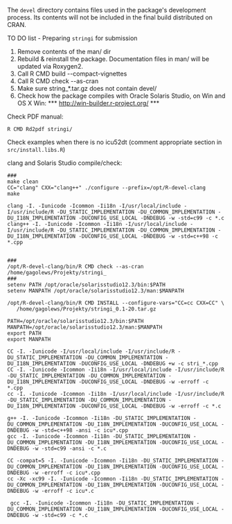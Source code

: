 The `devel` directory contains files used in the package's development process.
Its contents will not be included in the final build distributed on CRAN.


TO DO list - Preparing `stringi` for submission

1. Remove contents of the man/ dir
2. Rebuild & reinstall the package. Documentation files in man/ will be updated
      via Roxygen2.
3. Call R CMD build --compact-vignettes
4. Call R CMD check --as-cran
5. Make sure string_*.tar.gz does not contain devel/
6. Check how the package compiles with Oracle Solaris Studio, on Win and OS X
      Win: *** http://win-builder.r-project.org/ ***

Check PDF manual:
```
R CMD Rd2pdf stringi/
```

Check examples when there is no icu52dt
(comment appropriate section in `src/install.libs.R`)

clang and Solaris Studio compile/check:
```
###
make clean
CC="clang" CXX="clang++" ./configure --prefix=/opt/R-devel-clang
make

clang -I. -Iunicode -Icommon -Ii18n -I/usr/local/include -I/usr/include/R -DU_STATIC_IMPLEMENTATION -DU_COMMON_IMPLEMENTATION -DU_I18N_IMPLEMENTATION -DUCONFIG_USE_LOCAL -DNDEBUG -w -std=c99 -c *.c
clang++ -I. -Iunicode -Icommon -Ii18n -I/usr/local/include -I/usr/include/R -DU_STATIC_IMPLEMENTATION -DU_COMMON_IMPLEMENTATION -DU_I18N_IMPLEMENTATION -DUCONFIG_USE_LOCAL -DNDEBUG -w -std=c++98 -c *.cpp


###
/opt/R-devel-clang/bin/R CMD check --as-cran /home/gagolews/Projekty/stringi_
###
setenv PATH /opt/oracle/solarisstudio12.3/bin:$PATH
setenv MANPATH /opt/oracle/solarisstudio12.3/man:$MANPATH

/opt/R-devel-clang/bin/R CMD INSTALL --configure-vars="CC=cc CXX=CC" \
   /home/gagolews/Projekty/stringi_0.1-20.tar.gz

PATH=/opt/oracle/solarisstudio12.3/bin:$PATH
MANPATH=/opt/oracle/solarisstudio12.3/man:$MANPATH
export PATH
export MANPATH

CC -I. -Iunicode -I/usr/local/include -I/usr/include/R -DU_STATIC_IMPLEMENTATION -DU_COMMON_IMPLEMENTATION -DU_I18N_IMPLEMENTATION -DUCONFIG_USE_LOCAL -DNDEBUG +w -c stri_*.cpp
CC -I. -Iunicode -Icommon -Ii18n -I/usr/local/include -I/usr/include/R -DU_STATIC_IMPLEMENTATION -DU_COMMON_IMPLEMENTATION -DU_I18N_IMPLEMENTATION -DUCONFIG_USE_LOCAL -DNDEBUG -w -erroff -c *.cpp
cc -I. -Iunicode -Icommon -Ii18n -I/usr/local/include -I/usr/include/R -DU_STATIC_IMPLEMENTATION -DU_COMMON_IMPLEMENTATION -DU_I18N_IMPLEMENTATION -DUCONFIG_USE_LOCAL -DNDEBUG -w -erroff -c *.c

g++ -I. -Iunicode -Icommon -Ii18n -DU_STATIC_IMPLEMENTATION -DU_COMMON_IMPLEMENTATION -DU_I18N_IMPLEMENTATION -DUCONFIG_USE_LOCAL -DNDEBUG -w -std=c++98 -ansi -c icu*.cpp
gcc -I. -Iunicode -Icommon -Ii18n -DU_STATIC_IMPLEMENTATION -DU_COMMON_IMPLEMENTATION -DU_I18N_IMPLEMENTATION -DUCONFIG_USE_LOCAL -DNDEBUG -w -std=c99 -ansi -c *.c

CC -compat=5 -I. -Iunicode -Icommon -Ii18n -DU_STATIC_IMPLEMENTATION -DU_COMMON_IMPLEMENTATION -DU_I18N_IMPLEMENTATION -DUCONFIG_USE_LOCAL -DNDEBUG -w -erroff -c icu*.cpp
cc -Xc -xc99 -I. -Iunicode -Icommon -Ii18n -DU_STATIC_IMPLEMENTATION -DU_COMMON_IMPLEMENTATION -DU_I18N_IMPLEMENTATION -DUCONFIG_USE_LOCAL -DNDEBUG -w -erroff -c icu*.c

 gcc -I. -Iunicode -Icommon -Ii18n -DU_STATIC_IMPLEMENTATION -DU_COMMON_IMPLEMENTATION -DU_I18N_IMPLEMENTATION -DUCONFIG_USE_LOCAL -DNDEBUG -w -std=c99 -c *.c 
```
